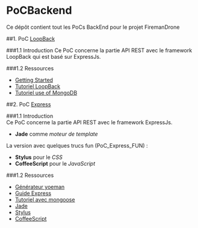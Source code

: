 # PoCBackend
Ce dépôt contient tout les PoCs BackEnd pour le projet FiremanDrone

##1. PoC [LoopBack](http://loopback.io/)

###1.1 Introduction
Ce PoC concerne la partie API REST avec le framework LoopBack qui est basé sur ExpressJs. 
    
###1.2 Ressources
   - [Getting Started](http://loopback.io/getting-started/)    
   - [Tutoriel LoopBack](http://www.toptal.com/nodejs/let-loopback-do-it-a-walkthrough-of-the-node-api-framework-you-ve-been-dreaming-of)
   - [Tutoriel use of MongoDB](https://github.com/strongloop/loopback-example-database#tutorial---mongodb) 
    
##2. PoC [Express](http://expressjs.com/)

###1.1 Introduction    
Ce PoC concerne la partie API REST avec le framework ExpressJs. 
 
   - **Jade** comme *moteur de template*
   
La version avec quelques trucs fun (PoC_Express_FUN) : 
   
   - **Stylus** pour le *CSS*
   - **CoffeeScript** pour le *JavaScript* 
        
###1.2 Ressources
   - [Générateur yoeman](http://expressjs.com/en/starter/installing.html)    
   - [Guide Express](http://expressjs.com/en/guide/routing.html)
   - [Tutoriel avec mongoose](https://pixelhandler.com/posts/develop-a-restful-api-using-nodejs-with-express-and-mongoose) 
   - [Jade](http://jade-lang.com/) 
   - [Stylus](http://stylus-lang.com/) 
   - [CoffeeScript](http://coffeescript.org/) 